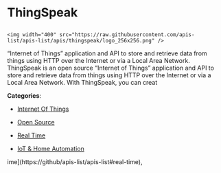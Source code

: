 # ThingSpeak<p align="center">
    <img width="400" src="https://raw.githubusercontent.com/apis-list/apis-list/apis/thingspeak/logo_256x256.png" />
</p>

“Internet of Things” application and API to store and retrieve data from things using HTTP over the Internet or via a Local Area Network. ThingSpeak is an open source “Internet of Things” application and API to store and retrieve data from things using HTTP over the Internet or via a Local Area Network. With ThingSpeak, you can creat

**Categories**:

- [Internet Of Things](https://github/apis-list/apis-list#internet-of-things)

- [Open Source](https://github/apis-list/apis-list#open-source)

- [Real Time](https://github/apis-list/apis-list#real-time)

- [IoT & Home Automation](https://github/apis-list/apis-list#iot-and-home-automation)





ime](https://github/apis-list/apis-list#real-time),


